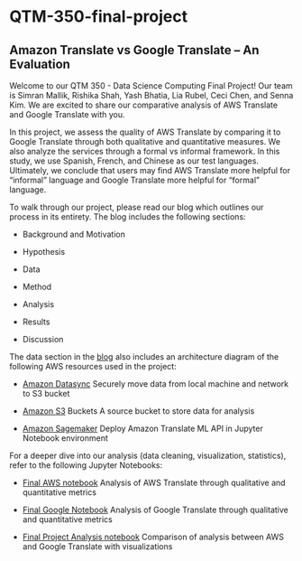 # QTM-350-final-project
## Amazon Translate vs Google Translate – An Evaluation

Welcome to our QTM 350 - Data Science Computing Final Project! Our team is Simran Mallik, Rishika Shah, Yash Bhatia, Lia Rubel, Ceci Chen, and Senna Kim. We are excited to share our comparative analysis of AWS Translate and Google Translate with you. 

In this project, we assess the quality of AWS Translate by comparing it to Google Translate through both qualitative and quantitative measures. We also analyze the services through a formal vs informal framework.  In this study, we use Spanish, French, and Chinese as our test languages. Ultimately, we conclude that users may find AWS Translate more helpful for “informal” language and Google Translate more helpful for “formal” language. 

To walk through our project, please read our blog which outlines our process in its entirety. The blog includes the following sections: 

- Background and Motivation

- Hypothesis

- Data

- Method

- Analysis

- Results

- Discussion

The data section in the [blog](https://github.com/YashBhatia1/QTM-350-final-project/blob/main/350final_blog.ipynb) also includes an architecture diagram of the following AWS resources used in the project: 

- [Amazon Datasync](https://aws.amazon.com/datasync/) 
Securely move data from local machine and network to S3 bucket

- [Amazon S3](https://aws.amazon.com/s3/) Buckets
A source bucket to store data for analysis 

- [Amazon Sagemaker](https://aws.amazon.com/sagemaker/) 
Deploy Amazon Translate ML API in Jupyter Notebook environment

For a deeper dive into our analysis (data cleaning, visualization, statistics), refer to the following Jupyter Notebooks: 

- [Final AWS notebook](https://github.com/YashBhatia1/QTM-350-final-project/blob/main/Final%20Project%20AWS%20Translate.ipynb)
Analysis of AWS Translate through qualitative and quantitative metrics

- [Final Google Notebook](https://github.com/YashBhatia1/QTM-350-final-project/blob/main/Final%20Project%20Google%20Translate.ipynb)
Analysis of Google Translate through qualitative and quantitative metrics

- [Final Project Analysis notebook](https://github.com/YashBhatia1/QTM-350-final-project/blob/main/Final%20Project%20Analysis.ipynb)
Comparison of analysis between AWS and Google Translate with visualizations
